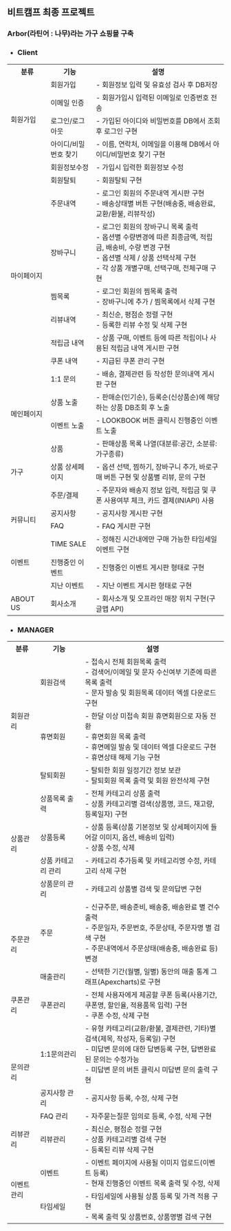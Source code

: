 ## 비트캠프 최종 프로젝트
### Arbor(라틴어 : 나무)라는 가구 쇼핑몰 구축

* ### Client
<table>
  <tr>
    <th width="120">분류</th>
    <th width="190">기능</th>
    <th width="700">설명</th>
  </tr>
  <tr>
    <td rowspan="4">회원가입</td>
    <td>회원가입</td>
    <td>- 회원정보 입력 및 유효성 검사 후 DB저장</td>
  </tr>
  <tr>
    <td>이메일 인증</td>
    <td>- 회원가입시 입력된 이메일로 인증번호 전송</td>
  </tr>
  <tr>
    <td>로그인/로그아웃</td>
    <td>- 가입된 아이디와 비밀번호를 DB에서 조회 후 로그인 구현</td>
  </tr>
  <tr>
    <td>아이디/비밀번호 찾기</td>
    <td>- 이름, 연락처, 이메일을 이용해 DB에서 아이디/비밀번호 찾기 구현</td>
  </tr>
  <tr>
    <td rowspan="9">마이페이지</td>
    <td>회원정보수정</td>
    <td>- 가입시 입력한 회원정보 수정</td>
  </tr>
  <tr>
    <td>회원탈퇴</td>
    <td>- 회원탈퇴 구현</td>
  </tr>
  <tr>
    <td>주문내역</td>
    <td>
      - 로그인 회원의 주문내역 게시판 구현<br/>
      - 배송상태별 버튼 구현(배송중, 배송완료, 교환/환불, 리뷰작성)
    </td>
  </tr>
  <tr>
    <td>장바구니</td>
    <td>
      - 로그인 회원의 장바구니 목록 출력<br/>
      - 옵션별 수량변경에 따른 최종금액, 적립금, 배송비, 수량 변경 구현<br/>
      - 옵션별 삭제 / 상품 선택삭제 구현<br/>
      - 각 상품 개별구매, 선택구매, 전체구매 구현
    </td>
  </tr>
  <tr>
    <td>찜목록</td>
    <td>
      - 로그인 회원의 찜목록 출력<br/>
      - 장바구니에 추가 / 찜목록에서 삭제 구현
    </td>
  </tr>
  <tr>
    <td>리뷰내역</td>
    <td>
      - 최신순, 평점순 정렬 구현<br/>
      - 등록한 리뷰 수정 및 삭제 구현
    </td>
  </tr>
  <tr>
    <td>적립금 내역</td>
    <td>- 상품 구매, 이벤트 등에 따른 적립이나 사용된 적립금 내역 게시판 구현</td>
  </tr>
  <tr>
    <td>쿠폰 내역</td>
    <td>- 지급된 쿠폰 관리 구현</td>
  </tr>
  <tr>
    <td>1:1 문의</td>
    <td>- 배송, 결제관련 등 작성한 문의내역 게시판 구현</td>
  </tr>
  <tr>
    <td rowspan="2">메인페이지</td>
    <td>상품 노출</td>
    <td>- 판매순(인기순), 등록순(신상품순)에 해당하는 상품 DB조회 후 노출</td>
  </tr>
  <tr>
    <td>이벤트 노출</td>
    <td>- LOOKBOOK 버튼 클릭시 진행중인 이벤트 노출</td>
  </tr>
  <tr>
    <td rowspan="3">가구</td>
    <td>상품</td>
    <td>- 판매상품 목록 나열(대분류:공간, 소분류:가구종류)</td>
  </tr>
  <tr>
    <td>상품 상세페이지</td>
    <td>- 옵션 선택, 찜하기, 장바구니 추가, 바로구매 버튼 구현 및 상품별 리뷰, 문의 구현</td>
  </tr>
  <tr>
    <td>주문/결제</td>
    <td>- 주문자와 배송지 정보 입력, 적립금 및 쿠폰 사용여부 체크, 카드 결제(INIAPI) 사용</td>
  </tr>
  <tr>
    <td rowspan="2">커뮤니티</td>
    <td>공지사항</td>
    <td>- 공지사항 게시판 구현</td>
  </tr>
  <tr>
    <td>FAQ</td>
    <td>- FAQ 게시판 구현</td>
  </tr>
  <tr>
    <td rowspan="3">이벤트</td>
    <td>TIME SALE</td>
    <td>- 정해진 시간내에만 구매 가능한 타임세일 이벤트 구현</td>
  </tr>
  <tr>
    <td>진행중인 이벤트</td>
    <td>- 진행중인 이벤트 게시판 형태로 구현</td>
  </tr>
  <tr>
    <td>지난 이벤트</td>
    <td>- 지난 이벤트 게시판 형태로 구현</td>
  </tr>
  <tr>
    <td>ABOUT US</td>
    <td>회사소개</td>
    <td>- 회사소개 및 오프라인 매장 위치 구현(구글맵 API)</td>
  </tr>
</table>

* ### MANAGER
<table>
  <tr>
    <th width="120">분류</th>
    <th width="190">기능</th>
    <th width="700">설명</th>
  </tr>
  <tr>
    <td rowspan="3">회원관리</td>
    <td>회원검색</td>
    <td>
      - 접속시 전체 회원목록 출력<br/>
      - 검색어/이메일 및 문자 수신여부 기준에 따른 목록 출력<br/>
      - 문자 발송 및 회원목록 데이터 엑셀 다운로드 구현
    </td>
  </tr>
  <tr>
    <td>휴면회원</td>
    <td>
      - 한달 이상 미접속 회원 휴면회원으로 자동 전환<br/>
      - 휴면회원 목록 출력<br/>
      - 휴면메일 발송 및 데이터 엑셀 다운로드 구현<br/>
      - 휴면상태 해제 기능 구현
    </td>
  </tr>
  <tr>
    <td>탈퇴회원</td>
    <td>
      - 탈퇴한 회원 일정기간 정보 보관<br/>
      - 탈퇴회원 목록 출력 및 회원 완전삭제 구현
    </td>
  </tr>
  <tr>
    <td rowspan="4">상품관리</td>
    <td>상품목록 출력</td>
    <td>
      - 전체 카테고리 상품 출력<br/>
      - 상품 카테고리별 검색(상품명, 코드, 재고량, 등록일자) 구현
    </td>
  </tr>
  <tr>
    <td>상품등록</td>
    <td>
      - 상품 등록(상품 기본정보 및 상세페이지에 들어갈 이미지, 옵션, 배송비 입력)<br/>
      - 상품 수정, 삭제 
    </td>
  </tr>
  <tr>
    <td>상품 카테고리 관리</td>
    <td>
      - 카테고리 추가등록 및 카테고리명 수정, 카테고리 삭제 구현
    </td>
  </tr>
  <tr>
    <td>상품문의 관리</td>
    <td>
      - 카테고리 상품별 검색 및 문의답변 구현
    </td>
  </tr>
  <tr>
    <td rowspan="2">주문관리</td>
    <td>주문</td>
    <td>
      - 신규주문, 배송준비, 배송중, 배송완료 별 건수 출력<br />
      - 주문일자, 주문번호, 주문상태, 주문자명 별 검색 구현<br />
      - 주문내역에서 주문상태(배송중, 배송완료 등) 변경
    </td>
  </tr>
  <tr>
    <td>매출관리</td>
    <td>
      - 선택한 기간(월별, 일별) 동안의 매출 통계 그래프(Apexcharts)로 구현<br/>
    </td>
  </tr>
  <tr>
    <td>쿠폰관리</td>
    <td>쿠폰관리</td>
    <td>
      - 전체 사용자에게 제공할 쿠폰 등록(사용기간, 쿠폰명, 할인율, 적용품목 입력) 구현<br/>
      - 쿠폰 수정, 삭제 구현
    </td>
  </tr>
  <tr>
    <td rowspan="3">문의관리</td>
    <td>1:1문의관리</td>
    <td>
      - 유형 카테고리(교환/환불, 결제관련, 기타)별 검색(제목, 작성자, 등록일) 구현<br/>
      - 미답변 문의에 대한 답변등록 구현, 답변완료된 문의는 수정가능<br/>
      - 미답변 문의 버튼 클릭시 미답변 문의 출력 구현
    </td>
  </tr>
  <tr>
    <td>공지사항 관리</td>
    <td>
      - 공지사항 등록, 수정, 삭제 구현
    </td>
  </tr>
  <tr>
    <td>FAQ 관리</td>
    <td>
      - 자주묻는질문 임의로 등록, 수정, 삭제 구현
    </td>
  </tr>
  <tr>
    <td>리뷰관리</td>
    <td>리뷰관리</td>
    <td>
      - 최신순, 평점순 정렬 구현<br/>
      - 상품 카테고리별 검색 구현<br/>
      - 등록된 리뷰 삭제 구현
    </td>
  </tr>
  <tr>
    <td rowspan="2">이벤트 관리</td>
    <td>이벤트</td>
    <td>
      - 이벤트 페이지에 사용될 이미지 업로드(이벤트 등록)<br/>
      - 현재 진행중인 이벤트 목록 출력 및 수정, 삭제
    </td>
  </tr>
  <tr>
    <td>타임세일</td>
    <td>
      - 타임세일에 사용될 상품 등록 및 가격 적용 구현<br/>
      - 목록 출력 및 상품번호, 상품명별 검색 구현
    </td>
  </tr>
</table>
